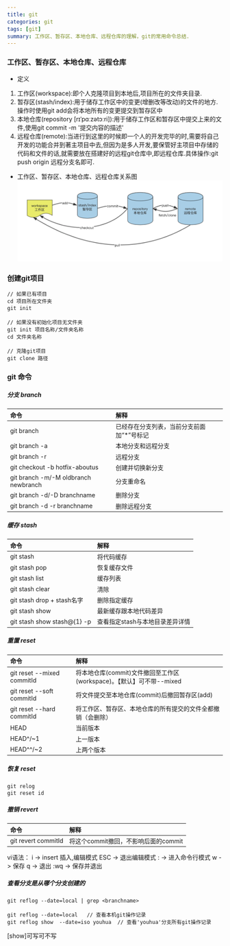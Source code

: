 ```yaml
---
title: git
categories: git
tags: [git]
summary: 工作区、暂存区、本地仓库、远程仓库的理解，git的常用命令总结.
---
```




### 工作区、暂存区、本地仓库、远程仓库
- 定义
1. 工作区(workspace):即个人克隆项目到本地后,项目所在的文件夹目录.
2. 暂存区(stash/index):用于储存工作区中的变更(增删改等改动)的文件的地方.操作时使用git add会将本地所有的变更提交到暂存区中
3. 本地仓库(repository [rɪˈpɑːzətɔːri]):用于储存工作区和暂存区中提交上来的文件,使用git commit -m '提交内容的描述'
4. 远程仓库(remote):当进行到这里的时候即一个人的开发完毕的时,需要将自己开发的功能合并到著主项目中去,但因为是多人开发,要保管好主项目中存储的代码和文件的话,就需要放在搭建好的远程git仓库中,即远程仓库.具体操作:git push origin 远程分支名即可.

- 工作区、暂存区、本地仓库、远程仓库关系图
![工作区、暂存区、本地仓库、远程仓库关系图](./git/git01.png)

### 创建git项目
```
// 如果已有项目
cd 项目所在文件夹
git init

// 如果没有初始化项目无文件夹
git init 项目名称/文件夹名称
cd 文件夹名称

// 克隆git项目
git clone 路径
```

### git 命令

##### 分支 branch

命令|解释
:--|:--
git branch | 已经存在分支列表，当前分支前面加“*”号标记
git branch -a | 本地分支和远程分支
git branch -r  | 远程分支
git checkout -b hotfix-aboutus |  创建并切换新分支
git branch -m/-M oldbranch newbranch | 分支重命名
git branch -d/-D branchname | 删除分支
git branch -d -r branchname | 删除远程分支


##### 缓存 stash

命令|解释
:--|:--
git stash | 将代码缓存
git stash pop | 恢复缓存文件
git stash list | 缓存列表
git stash clear | 清除
git stash drop + stash名字 | 删除指定缓存
git stash show | 最新缓存跟本地代码差异
git stash show stash@{1} -p | 查看指定stash与本地目录差异详情

##### 重置 reset

命令|解释
:--|:--
git reset --mixed commitId | 将本地仓库(commit)文件撤回至工作区(workspace)。【默认】可不带--mixed
git reset --soft commitId | 将文件提交至本地仓库(commit)后撤回暂存区(add)
git reset --hard commitId | 将工作区、暂存区、本地仓库的所有提交的文件全都撤销（会删除）
HEAD | 当前版本
HEAD^/~1 | 上一版本
HEAD^^/~2 | 上两个版本

##### 恢复 reset
```
git relog
git reset id
```

##### 撤销 revert
命令|解释
:--|:--
git revert commitId | 将这个commit撤回，不影响后面的commit

vi语法：
  i ->  insert 插入,编辑模式
  ESC ->  退出编辑模式
  : ->  进入命令行模式
  w ->  保存
  q ->  退出
  :wq ->  保存并退出


##### 查看分支是从哪个分支创建的
```
git reflog --date=local | grep <branchname>

git reflog --date=local   // 查看本机git操作记录
git reflog show  --date=iso youhua  // 查看'youhua'分支所有git操作记录
```
[show]可写可不写